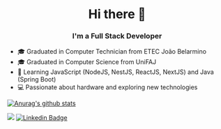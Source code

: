 <h1 align="center">Hi there 👋</h1>

<h3 align="center">I'm a Full Stack Developer</h3>

<ul>
  <li>🎓 Graduated in Computer Technician from ETEC João Belarmino</li>
  <li>🎓 Graduated in Computer Science from UniFAJ</li>
  <li>📖 Learning JavaScript (NodeJS, NestJS, ReactJS, NextJS) and Java (Spring Boot)</li>
  <li>💻 Passionate about hardware and exploring new technologies</li>
</ul>

[![Anurag's github stats](https://github-readme-stats.vercel.app/api/top-langs/?username=luizggritte&layout=compact&theme=react)](https://github.com/anuraghazra/github-readme-stats)

![](https://komarev.com/ghpvc/?username=luizggritte&style=flat-square)
[![Linkedin Badge](https://img.shields.io/badge/-Luiz_Gustavo-blue?style=flat-square&logo=Linkedin&logoColor=white&link=https://www.linkedin.com/in/luizggritte/)](https://www.linkedin.com/in/luizggritte/)
